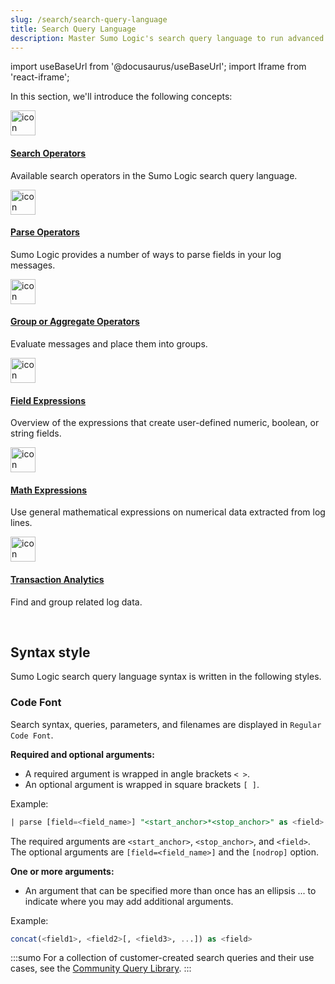 ```yaml
---
slug: /search/search-query-language
title: Search Query Language
description: Master Sumo Logic's search query language to run advanced log searches, create visualizations, and unlock powerful insights from your data.
---
```


import useBaseUrl from '@docusaurus/useBaseUrl';
import Iframe from 'react-iframe';


In this section, we'll introduce the following concepts:

<div className="box-wrapper" >
<div className="box smallbox card">
  <div className="container">
  <a href={useBaseUrl('/docs/search/search-query-language/search-operators')}><img src={useBaseUrl('img/icons/operations/queries.png')} alt="icon showing magnifying glass hovering over a data symbol" width="40"/><h4>Search Operators</h4></a>
  <p>Available search operators in the Sumo Logic search query language.</p>
  </div>
</div>
<div className="box smallbox card">
  <div className="container">
  <a href={useBaseUrl('/docs/search/search-query-language/parse-operators')}><img src={useBaseUrl('img/icons/operations/queries.png')} alt="icon showing magnifying glass hovering over a data symbol" width="40"/><h4>Parse Operators</h4></a>
  <p>Sumo Logic provides a number of ways to parse fields in your log messages.</p>
  </div>
</div>
<div className="box smallbox card">
  <div className="container">
  <a href={useBaseUrl('/docs/search/search-query-language/group-aggregate-operators')}><img src={useBaseUrl('img/icons/operations/queries.png')} alt="icon showing magnifying glass hovering over a data symbol" width="40"/><h4>Group or Aggregate Operators</h4></a>
  <p>Evaluate messages and place them into groups.</p>
  </div>
</div>
<div className="box smallbox card">
   <div className="container">
   <a href={useBaseUrl('/docs/search/search-query-language/field-expressions')}><img src={useBaseUrl('img/icons/operations/queries.png')} alt="icon showing magnifying glass hovering over a data symbol" width="40"/><h4>Field Expressions</h4></a>
   <p>Overview of the expressions that create user-defined numeric, boolean, or string fields.</p>
   </div>
</div>
<div className="box smallbox card">
  <div className="container">
  <a href={useBaseUrl('/docs/search/search-query-language/math-expressions')}><img src={useBaseUrl('img/icons/operations/queries.png')} alt="icon showing magnifying glass hovering over a data symbol" width="40"/><h4>Math Expressions</h4></a>
  <p>Use general mathematical expressions on numerical data extracted from log lines.</p>
  </div>
</div>
<div className="box smallbox card">
     <div className="container">
     <a href={useBaseUrl('/docs/search/search-query-language/transaction-analytics')}><img src={useBaseUrl('img/icons/operations/queries.png')} alt="icon showing magnifying glass hovering over a data symbol" width="40"/><h4>Transaction Analytics</h4></a>
     <p>Find and group related log data.</p>
     </div>
</div>
</div>

<br/>


## Syntax style

Sumo Logic search query language syntax is written in the following styles.

### Code Font

Search syntax, queries, parameters, and filenames are displayed in `Regular Code Font`.

**Required and optional arguments:**

* A required argument is wrapped in angle brackets `< >`.
* An optional argument is wrapped in square brackets `[ ]`.

Example:

```sql
| parse [field=<field_name>] "<start_anchor>*<stop_anchor>" as <field> [nodrop]
```

The required arguments are `<start_anchor>`, `<stop_anchor>`, and `<field>`.
The optional arguments are `[field=<field_name>]` and the `[nodrop]` option.

**One or more arguments:**

* An argument that can be specified more than once has an ellipsis ... to indicate where you may add additional arguments.

Example:

```sql
concat(<field1>, <field2>[, <field3>, ...]) as <field>
```

:::sumo
For a collection of customer-created search queries and their use cases, see the [Community Query Library](https://support.sumologic.com/support/s/topiccatalog).
:::
